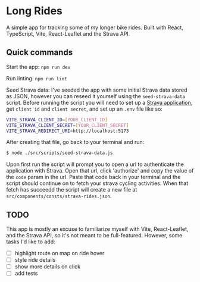 # Long Rides

A simple app for tracking some of my longer bike rides. Built with React, TypeScript, Vite, React-Leaflet and the Strava API.

## Quick commands
Start the app:
`npm run dev`

Run linting:
`npm run lint`

Seed Strava data:
I've seeded the app with some initial Strava data stored as JSON, however you can reseed it yourself using the `seed-strava-data` script. Before running the script you will need to set up a [Strava application](https://developers.strava.com/docs/getting-started/#account), get `client id` and `client secret`, and set up an `.env` file like so:

```bash
VITE_STRAVA_CLIENT_ID=[YOUR_CLIENT_ID]
VITE_STRAVA_CLIENT_SECRET=[YOUR_CLIENT_SECRET]
VITE_STRAVA_REDIRECT_URI=http://localhost:5173
```

After creating that file, go back to your terminal and run: 
```bash
$ node ./src/scripts/seed-strava-data.js
```
Upon first run the script will prompt you to open a url to authenticate the application with Strava. Open that url, click 'authorize' and copy the value of the `code` param in the url. Paste that code back in your terminal and the script should continue on to fetch your strava cycling activities. When that fetch has succeedd the script will create a new file at `src/components/consts/strava-rides.json`. 

## TODO
This app is mostly an excuse to familiarize myself with Vite, React-Leaflet, and the Strava API, so it's not meant to be full-featured. However, some tasks I'd like to add:
- [ ] highlight route on map on ride hover 
- [ ] style ride details
- [ ] show more details on click
- [ ] add tests